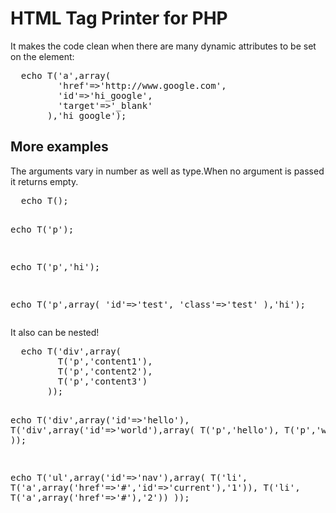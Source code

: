 <h1>
  HTML Tag Printer for PHP
</h1>
<p>
  It makes the code clean when there are many dynamic attributes to be set on the element:
</p>

<pre>
  echo T('a',array(
         'href'=>'http://www.google.com',
         'id'=>'hi_google',
         'target'=>'_blank'
       ),'hi google');
</pre>

<h2>
  More examples
</h2>
<p>
  The arguments vary in number as well as type.When no argument is passed it returns empty.
</p>
<pre>
  echo T();
  
  echo T('p');
  
  echo T('p','hi');
  
  echo T('p',array(
         'id'=>'test',
         'class'=>'test'
       ),'hi');
</pre>
<p> 
  It also can be nested!
</p>
<pre>
  echo T('div',array(
         T('p','content1'),
         T('p','content2'),
         T('p','content3')
       ));

  echo T('div',array('id'=>'hello'),
          T('div',array('id'=>'world'),array(
            T('p','hello'),
            T('p','world')
          )
       ));
       
  echo T('ul',array('id'=>'nav'),array(
         T('li',
           T('a',array('href'=>'#','id'=>'current'),'1')),
         T('li',
           T('a',array('href'=>'#'),'2'))
       ));
</pre>

